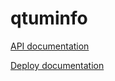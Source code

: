 # qtuminfo

[API documentation](https://github.com/TheLindaProjectInc/metrixinfo-api/blob/master/README.md)

[Deploy documentation](https://github.com/TheLindaProjectInc/metrixinfo/blob/master/doc/deploy.md)
